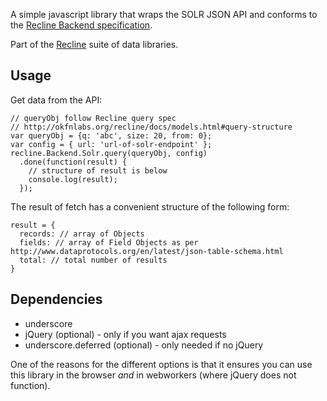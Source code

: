 A simple javascript library that wraps the SOLR JSON API and conforms to the
[Recline Backend specification][backend].

Part of the [Recline][] suite of data libraries.

[backend]: http://okfnlabs.org/recline/docs/backends.html
[Recline]: http://okfnlabs.org/recline/

## Usage

Get data from the API:

    // queryObj follow Recline query spec
    // http://okfnlabs.org/recline/docs/models.html#query-structure
    var queryObj = {q: 'abc', size: 20, from: 0};
    var config = { url: 'url-of-solr-endpoint' };
    recline.Backend.Solr.query(queryObj, config)
      .done(function(result) {
        // structure of result is below
        console.log(result);
      });

The result of fetch has a convenient structure of the following form:

    result = {
      records: // array of Objects
      fields: // array of Field Objects as per http://www.dataprotocols.org/en/latest/json-table-schema.html
      total: // total number of results
    }

## Dependencies

* underscore
* jQuery (optional) - only if you want ajax requests
* underscore.deferred (optional) - only needed if no jQuery

One of the reasons for the different options is that it ensures you can use
this library in the browser *and* in webworkers (where jQuery does not
function).

